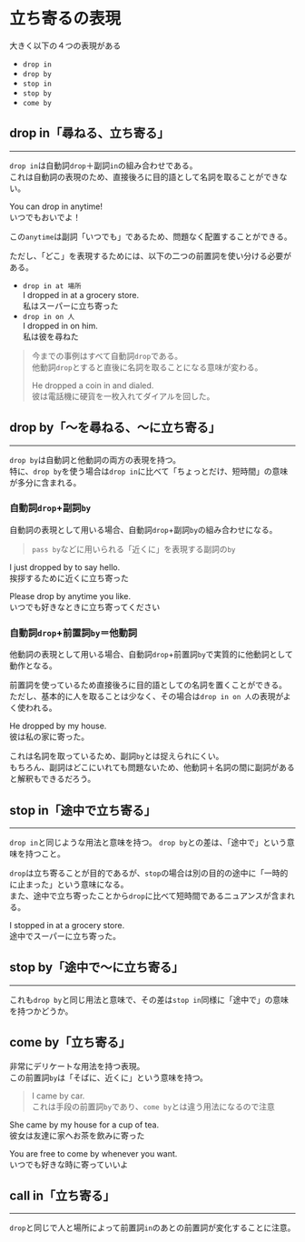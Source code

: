 # 立ち寄るの表現

大きく以下の４つの表現がある

- `drop in`
- `drop by`
- `stop in`
- `stop by`
- `come by`

## drop in「尋ねる、立ち寄る」

---

`drop in`は自動詞`drop`＋副詞`in`の組み合わせである。  
これは自動詞の表現のため、直接後ろに目的語として名詞を取ることができない。  

You can drop in anytime!  
いつでもおいでよ！

この`anytime`は副詞「いつでも」であるため、問題なく配置することができる。

ただし、「どこ」を表現するためには、以下の二つの前置詞を使い分ける必要がある。

- `drop in at 場所`  
  I dropped in at a grocery store.  
  私はスーパーに立ち寄った
- `drop in on 人`  
  I dropped in on him.  
  私は彼を尋ねた

> 今までの事例はすべて自動詞`drop`である。  
> 他動詞`drop`とすると直後に名詞を取ることになる意味が変わる。
>
> He dropped a coin in and dialed.  
> 彼は電話機に硬貨を一枚入れてダイアルを回した。

## drop by「〜を尋ねる、〜に立ち寄る」

---

`drop by`は自動詞と他動詞の両方の表現を持つ。  
特に、`drop by`を使う場合は`drop in`に比べて「ちょっとだけ、短時間」の意味が多分に含まれる。

### 自動詞`drop`+副詞`by`

自動詞の表現として用いる場合、自動詞`drop`+副詞`by`の組み合わせになる。

> `pass by`などに用いられる「近くに」を表現する副詞の`by`

I just dropped by to say hello.  
挨拶するために近くに立ち寄った

Please drop by anytime you like.  
いつでも好きなときに立ち寄ってください

### 自動詞`drop`+前置詞`by`＝他動詞

他動詞の表現として用いる場合、自動詞`drop`+前置詞`by`で実質的に他動詞として動作となる。

前置詞を使っているため直接後ろに目的語としての名詞を置くことができる。  
ただし、基本的に人を取ることは少なく、その場合は`drop in on 人`の表現がよく使われる。

He dropped by my house.  
彼は私の家に寄った。

これは名詞を取っているため、副詞`by`とは捉えられにくい。  
もちろん、副詞はどこにいれても問題ないため、他動詞＋名詞の間に副詞があると解釈もできるだろう。

## stop in「途中で立ち寄る」

---

`drop in`と同じような用法と意味を持つ。
`drop by`との差は、「途中で」という意味を持つこと。

`drop`は立ち寄ることが目的であるが、`stop`の場合は別の目的の途中に「一時的に止まった」という意味になる。  
また、途中で立ち寄ったことから`drop`に比べて短時間であるニュアンスが含まれる。

I stopped in at a grocery store.  
途中でスーパーに立ち寄った。

## stop by「途中で〜に立ち寄る」

---

これも`drop by`と同じ用法と意味で、その差は`stop in`同様に「途中で」の意味を持つかどうか。

## come by「立ち寄る」

非常にデリケートな用法を持つ表現。  
この前置詞`by`は「そばに、近くに」という意味を持つ。

> I came by car.  
> これは手段の前置詞`by`であり、`come by`とは違う用法になるので注意

She came by my house for a cup of tea.  
彼女は友達に家へお茶を飲みに寄った

You are free to come by whenever you want.  
いつでも好きな時に寄っていいよ

## call in「立ち寄る」

---

`drop`と同じで人と場所によって前置詞`in`のあとの前置詞が変化することに注意。
